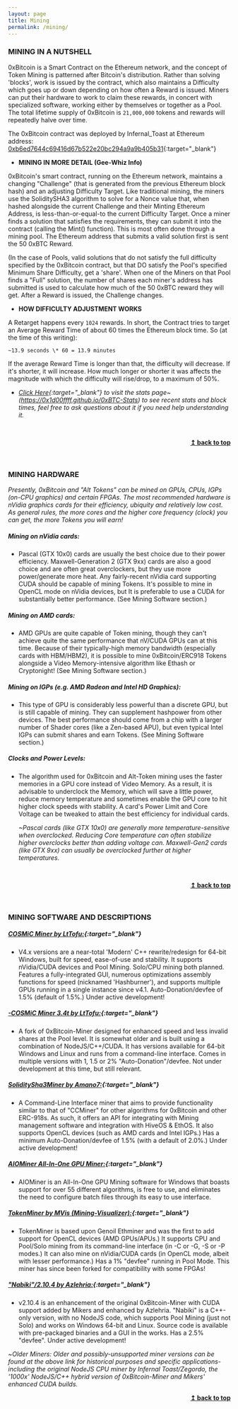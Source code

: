 ```yaml
---
layout: page
title: Mining
permalink: /mining/
---
```


### **MINING IN A NUTSHELL**

0xBitcoin is a Smart Contract on the Ethereum network, and the concept of Token Mining is patterned after Bitcoin's distribution. Rather than solving 'blocks', work is issued by the contract, which also maintains a Difficulty which goes up or down depending on how often a Reward is issued. Miners can put their hardware to work to claim these rewards, in concert with specialized software, working either by themselves or together as a Pool. The total lifetime supply of 0xBitcoin is `21,000,000` tokens and rewards will repeatedly halve over time.

The 0xBitcoin contract was deployed by Infernal_Toast at Ethereum address: [0xb6ed7644c69416d67b522e20bc294a9a9b405b31](https://etherscan.io/address/0x8fea1cf4845417f0525f5effca0f312a8c419a4e){:target="_blank"}

*  **MINING IN MORE DETAIL (Gee-Whiz Info)**

0xBitcoin's smart contract, running on the Ethereum network, maintains a changing "Challenge" (that is generated from the previous Ethereum block hash) and an adjusting Difficulty Target. Like traditional mining, the miners use the SoliditySHA3 algorithm to solve for a Nonce value that, when hashed alongside the current Challenge and their Minting Ethereum Address, is less-than-or-equal-to the current Difficulty Target. Once a miner finds a solution that satisfies the requirements, they can submit it into the contract (calling the Mint() function). This is most often done through a mining pool. The Ethereum address that submits a valid solution first is sent the 50 0xBTC Reward.

(In the case of Pools, valid solutions that do not satisfy the full difficulty specified by the 0xBitcoin contract, but that DO satisfy the Pool's specified Minimum Share Difficulty, get a 'share'. When one of the Miners on that Pool finds a "Full" solution, the number of shares each miner's address has submitted is used to calculate how much of the 50 0xBTC reward they will get. After a Reward is issued, the Challenge changes.

*  **HOW DIFFICULTY ADJUSTMENT WORKS**

A Retarget happens every `1024` rewards. In short, the Contract tries to target an Average Reward Time of about 60 times the Ethereum block time. So (at the time of this writing):

 `~13.9 seconds \* 60 = 13.9 minutes`

If the average Reward Time is longer than that, the difficulty will decrease. If it's shorter, it will increase. How much longer or shorter it was affects the magnitude with which the difficulty will rise/drop, to a maximum of 50%.
* *[Click Here](https://0x1d00ffff.github.io/0xBTC-Stats/){:target="_blank"} to visit the stats page~ (https://0x1d00ffff.github.io/0xBTC-Stats) to see recent stats and block times, feel free to ask questions about it if you need help understanding it.*

&nbsp;
<div align="right">
    <b><a href="#mining-in-a-nutshell">↥ back to top</a></b>
</div>

&#x200B;
### **MINING HARDWARE**

*Presently, 0xBitcoin and "Alt Tokens" can be mined on GPUs, CPUs, IGPs (on-CPU graphics) and certain FPGAs. The most recommended hardware is nVidia graphics cards for their efficiency, ubiquity and relatively low cost. As general rules, the more cores and the higher core frequency (clock) you can get, the more Tokens you will earn!*

##### **Mining on nVidia cards:**
* Pascal (GTX 10x0) cards are usually the best choice due to their power efficiency. Maxwell-Generation 2 (GTX 9xx) cards are also a good choice and are often great overclockers, but they use more power/generate more heat. Any fairly-recent nVidia card supporting CUDA should be capable of mining Tokens. It's possible to mine in OpenCL mode on nVidia devices, but It is preferable to use a CUDA for substantially better performance. (See Mining Software section.)

##### **Mining on AMD cards:**
* AMD GPUs are quite capable of Token mining, though they can't achieve quite the same performance that nV/CUDA GPUs can at this time. Because of their typically-high memory bandwidth (especially cards with HBM/HBM2), it is possible to mine 0xBitcoin/ERC918 Tokens alongside a Video Memory-intensive algorithm like Ethash or Cryptonight!  (See Mining Software section.)

##### **Mining on IGPs (e.g. AMD Radeon and Intel HD Graphics):**
* This type of GPU is considerably less powerful than a discrete GPU, but is still capable of mining. They can supplement hashpower from other devices. The best performance should come from a chip with a larger number of Shader cores (like a Zen-based APU), but even typical Intel IGPs can submit shares and earn Tokens. (See Mining Software section.)

##### **Clocks and Power Levels:**
* The algorithm used for 0xBitcoin and Alt-Token mining uses the faster memories in a GPU core instead of Video Memory. As a result, it is advisable to underclock the Memory, which will save a little power, reduce memory temperature and sometimes enable the GPU core to hit higher clock speeds with stability. A card's Power Limit and Core Voltage can be tweaked to attain the best efficiency for individual cards.

    *~Pascal cards (like GTX 10x0) are generally more temperature-sensitive when overclocked. Reducing Core temperature can often stabilize higher overclocks better than adding voltage can. Maxwell-Gen2 cards (like GTX 9xx) can usually be overclocked further at higher temperatures.*

&nbsp;
<div align="right">
    <b><a href="#mining-in-a-nutshell">↥ back to top</a></b>
</div>

&#x200B;
### **MINING SOFTWARE AND DESCRIPTIONS**

##### **[COSMiC Miner by LtTofu:](https://bitbucket.org/LieutenantTofu/cosmic-v3/downloads/){:target="_blank"}**
 * V4.x versions are a near-total 'Modern' C++ rewrite/redesign for 64-bit Windows, built for speed, ease-of-use and stability. It supports nVidia/CUDA devices and Pool Mining. Solo/CPU mining both planned. Features a fully-integrated GUI, numerous optimizations assembly functions for speed (nicknamed 'Hashburner'), and supports multiple GPUs running in a single instance since v4.1. Auto-Donation/devfee of 1.5% (default of 1.5%.) Under active development!

##### [-COSMiC Miner 3.4t by LtTofu:](https://bitbucket.org/LieutenantTofu/cosmic-v3/downloads/){:target="_blank"}
* A fork of 0xBitcoin-Miner designed for enhanced speed and less invalid shares at the Pool level. It is somewhat older and is built using a combination of NodeJS/C++/CUDA. It has versions available for 64-bit Windows and Linux and runs from a command-line interface. Comes in multiple versions with 1, 1.5 or 2% "Auto-Donation"/devfee. Not under development at this time, but still relevant.

##### **[SoliditySha3Miner by Amano7:](https://github.com/lwYeo/SoliditySHA3Miner/releases){:target="_blank"}**

* A Command-Line Interface miner that aims to provide functionality similar to that of "CCMiner" for other algorithms for 0xBitcoin and other ERC-918s. As such, it offers an API for integrating with Mining management software and integration with HiveOS & EthOS. It also supports OpenCL devices (such as AMD cards and Intel IGPs.) Has a minimum Auto-Donation/devfee of 1.5% (with a default of 2.0%.) Under active development!

##### **[AIOMiner All-In-One GPU Miner:](https://aiominer.com/){:target="_blank"}**
* AIOMiner is an All-In-One GPU Mining software for Windows that boasts support for over 55 different algorithms, is free to use, and eliminates the need to configure batch files through its easy to use interface.

##### **[TokenMiner by MVis (Mining-Visualizer):](https://github.com/mining-visualizer/MVis-tokenminer/releases){:target="_blank"}**

* TokenMiner is based upon Genoil Ethminer and was the first to add support for OpenCL devices (AMD GPUs/APUs.) It supports CPU and Pool/Solo mining from its command-line interface (in -C or -G, -S or -P modes.) It can also mine on nVidia/CUDA cards (in OpenCL mode, albeit with lesser performance.) Has a 1% "devfee" running in Pool Mode. This miner has since been forked for compatibility with some FPGAs!

##### **["Nabiki"/2.10.4 by Azlehria:](https://github.com/azlehria/nabiki){:target="_blank"}**

* v2.10.4 is an enhancement of the original 0xBitcoin-Miner with CUDA support added by Mikers and enhanced by Azlehria. "Nabiki" is a C++-only version, with no NodeJS code, which supports Pool Mining (just not Solo) and works on Windows 64-bit and Linux. Source code is available with pre-packaged binaries and a GUI in the works. Has a 2.5% "devfee". Under active development!

~*Older Miners: Older and possibly-unsupported miner versions can be found at the above link for historical purposes and specific applications- including the original NodeJS CPU miner by Infernal Toast/Zegordo, the '1000x' NodeJS/C++ hybrid version of 0xBitcoin-Miner and Mikers' enhanced CUDA builds.*
&nbsp;
<div align="right">
    <b><a href="#mining-in-a-nutshell">↥ back to top</a></b>
</div>
